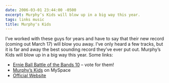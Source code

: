 ```yaml
---
date: 2006-03-01 23:44:00 -0500
excerpt: Murphy’s Kids will blow up in a big way this year.
tags: links music
title: Murphy's Kids
---
```


I’ve worked with these guys for years and have to say that their new record (coming out March 17) will blow you away. I’ve only heard a few tracks, but it is far and away the best sounding record they’ve ever put out. Murphy’s Kids will blow up in a big way this year. Some links:

- [Ernie Ball Battle of the Bands 10](http://www.battleofthebands.com/murphyskids) – vote for them!
- [Murphy’s Kids](http://myspace.com/murphyskidsrva) on MySpace
- [Official Website](http://mk.initialized.org/)